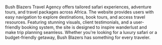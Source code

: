 Bush Blazers Travel Agency offers tailored safari experiences, adventure tours, and travel packages across Africa. The website provides users with easy navigation to explore destinations, book tours, and access travel resources. Featuring stunning visuals, client testimonials, and a user-friendly booking system, the site is designed to inspire wanderlust and make trip planning seamless. Whether you're looking for a luxury safari or a budget-friendly getaway, Bush Blazers has something for every traveler.
